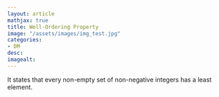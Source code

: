 ```yaml
---
layout: article
mathjax: true
title: Well-Ordering Property
image: "/assets/images/img_test.jpg"
categories:
- DM
desc:   
imagealt: 
---
```


It states that every non-empty set of non-negative integers has a least element.
